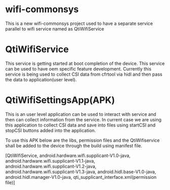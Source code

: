 # wifi-commonsys

This is a new wifi-commonsys project used to have a separate service parallel to wifi service named as QtiWifiService

# QtiWifiService

This service is getting started at boot completion of the device. This service can be used to have oem specific feature development.
Currently this service is being used to collect CSI data from cfrtool via hidl and then pass the data to application(user level).

# QtiWifiSettingsApp(APK)

This is an user level application can be used to interact with service and then can collect information from the service.
In current case we are using this application to collect CSI data and save into files using startCSI and stopCSI buttons added into the application.

To use this APK below are the libs, permission files and the QtiWifiservice shall be added to the device through the build using manifest file.

[QtiWifiService,
android.hardware.wifi.supplicant-V1.0-java,
android.hardware.wifi.supplicant-V1.1-java,
android.hardware.wifi.supplicant-V1.2-java,
android.hardware.wifi.supplicant-V1.3-java,
android.hidl.base-V1.0-java,
android.hidl.manager-V1.0-java,
qti_supplicant_interface.xml(permission file)]
